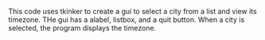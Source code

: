 This code uses tkinker to create a gui to select a city from a list and view its timezone. THe gui has a alabel, listbox, and a quit button. When a city is selected, the program displays the timezone.
